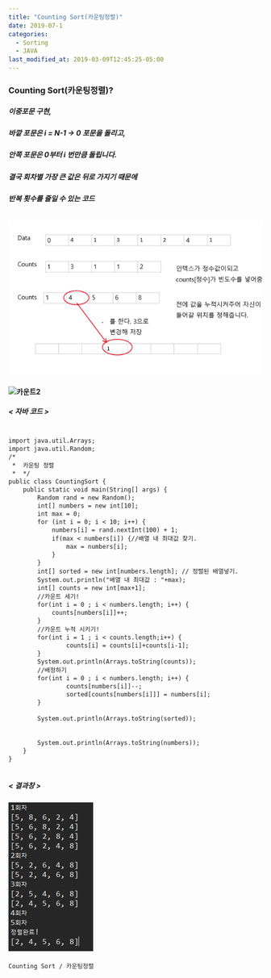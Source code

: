 ```yaml
---
title: "Counting Sort(카운팅정렬)"
date: 2019-07-1
categories:
  - Sorting
  - JAVA
last_modified_at: 2019-03-09T12:45:25-05:00
---
```



### Counting Sort(카운팅정렬)?

##### 이중포문 구현,
##### 바깥 포문은 i = N-1 -> 0 포문을 돌리고,
##### 안쪽 포문은 0부터  i 번만큼 돌립니다.
##### 결국 회차별 가장 큰 값은 뒤로 가지기 때문에
##### 반복 횟수를 줄일 수 있는 코드
##### 

###### 
#### ![카운트1](/images/counting_img1.PNG)

#### ![카운트2](/images/counting_img2.PNG)

##### < 자바 코드 >
```javascript()

import java.util.Arrays;
import java.util.Random;
/*
 *  카운팅 정렬
 *  */
public class CountingSort {
	public static void main(String[] args) {
		Random rand = new Random();
		int[] numbers = new int[10];
		int max = 0;
		for (int i = 0; i < 10; i++) {
			numbers[i] = rand.nextInt(100) + 1;
			if(max < numbers[i]) {//배열 내 최대값 찾기.
				max = numbers[i];
			}
		}
		int[] sorted = new int[numbers.length]; // 정렬된 배열넣기.
		System.out.println("배열 내 최대값 : "+max);
		int[] counts = new int[max+1];
		//카운트 세기!	
		for(int i = 0 ; i < numbers.length; i++) {		
			counts[numbers[i]]++;
		}
		//카운트 누적 시키기!
		for(int i = 1 ; i < counts.length;i++) {		
				counts[i] = counts[i]+counts[i-1];			
		}
		System.out.println(Arrays.toString(counts));
		//배정하기
		for(int i = 0 ; i < numbers.length; i++) {
				counts[numbers[i]]--;
				sorted[counts[numbers[i]]] = numbers[i];						
		}
		
		System.out.println(Arrays.toString(sorted));
		
		
		System.out.println(Arrays.toString(numbers));
	}
}


```
##### < 결과창 >
#### ![버블2](/images/bubble_img3.PNG)
```bash
Counting Sort / 카운팅정렬
```

